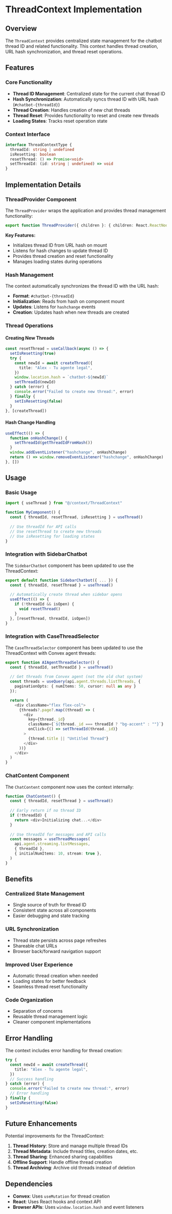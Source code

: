 # ThreadContext Implementation

## Overview

The `ThreadContext` provides centralized state management for the chatbot thread ID and related functionality. This context handles thread creation, URL hash synchronization, and thread reset operations.

## Features

### Core Functionality

- **Thread ID Management**: Centralized state for the current chat thread ID
- **Hash Synchronization**: Automatically syncs thread ID with URL hash (`#chatbot-{threadId}`)
- **Thread Creation**: Handles creation of new chat threads
- **Thread Reset**: Provides functionality to reset and create new threads
- **Loading States**: Tracks reset operation state

### Context Interface

```typescript
interface ThreadContextType {
  threadId: string | undefined
  isResetting: boolean
  resetThread: () => Promise<void>
  setThreadId: (id: string | undefined) => void
}
```

## Implementation Details

### ThreadProvider Component

The `ThreadProvider` wraps the application and provides thread management functionality:

```typescript
export function ThreadProvider({ children }: { children: React.ReactNode })
```

**Key Features:**
- Initializes thread ID from URL hash on mount
- Listens for hash changes to update thread ID
- Provides thread creation and reset functionality
- Manages loading states during operations

### Hash Management

The context automatically synchronizes the thread ID with the URL hash:

- **Format**: `#chatbot-{threadId}`
- **Initialization**: Reads from hash on component mount
- **Updates**: Listens for `hashchange` events
- **Creation**: Updates hash when new threads are created

### Thread Operations

#### Creating New Threads
```typescript
const resetThread = useCallback(async () => {
  setIsResetting(true)
  try {
    const newId = await createThread({
      title: "Alex - Tu agente legal",
    })
    window.location.hash = `chatbot-${newId}`
    setThreadId(newId)
  } catch (error) {
    console.error("Failed to create new thread:", error)
  } finally {
    setIsResetting(false)
  }
}, [createThread])
```

#### Hash Change Handling
```typescript
useEffect(() => {
  function onHashChange() {
    setThreadId(getThreadIdFromHash())
  }
  window.addEventListener("hashchange", onHashChange)
  return () => window.removeEventListener("hashchange", onHashChange)
}, [])
```

## Usage

### Basic Usage

```typescript
import { useThread } from "@/context/ThreadContext"

function MyComponent() {
  const { threadId, resetThread, isResetting } = useThread()
  
  // Use threadId for API calls
  // Use resetThread to create new threads
  // Use isResetting for loading states
}
```

### Integration with SidebarChatbot

The `SidebarChatbot` component has been updated to use the ThreadContext:

```typescript
export default function SidebarChatbot({ ... }) {
  const { threadId, resetThread } = useThread()
  
  // Automatically create thread when sidebar opens
  useEffect(() => {
    if (!threadId && isOpen) {
      void resetThread()
    }
  }, [resetThread, threadId, isOpen])
}
```

### Integration with CaseThreadSelector

The `CaseThreadSelector` component has been updated to use the ThreadContext with Convex agent threads:

```typescript
export function AIAgentThreadSelector() {
  const { threadId, setThreadId } = useThread()
  
  // Get threads from Convex agent (not the old chat system)
  const threads = useQuery(api.agent.threads.listThreads, { 
    paginationOpts: { numItems: 50, cursor: null as any } 
  });

  return (
    <div className="flex flex-col">
      {threads?.page?.map((thread) => (
        <div
          key={thread._id}
          className={`${thread._id === threadId ? "bg-accent" : ""}`}
          onClick={() => setThreadId(thread._id)}
        >
          {thread.title || "Untitled Thread"}
        </div>
      ))}
    </div>
  )
}
```

### ChatContent Component

The `ChatContent` component now uses the context internally:

```typescript
function ChatContent() {
  const { threadId, resetThread } = useThread()
  
  // Early return if no thread ID
  if (!threadId) {
    return <div>Initializing chat...</div>
  }
  
  // Use threadId for messages and API calls
  const messages = useThreadMessages(
    api.agent.streaming.listMessages,
    { threadId },
    { initialNumItems: 10, stream: true },
  )
}
```

## Benefits

### Centralized State Management
- Single source of truth for thread ID
- Consistent state across all components
- Easier debugging and state tracking

### URL Synchronization
- Thread state persists across page refreshes
- Shareable chat URLs
- Browser back/forward navigation support

### Improved User Experience
- Automatic thread creation when needed
- Loading states for better feedback
- Seamless thread reset functionality

### Code Organization
- Separation of concerns
- Reusable thread management logic
- Cleaner component implementations

## Error Handling

The context includes error handling for thread creation:

```typescript
try {
  const newId = await createThread({
    title: "Alex - Tu agente legal",
  })
  // Success handling
} catch (error) {
  console.error("Failed to create new thread:", error)
  // Error handling
} finally {
  setIsResetting(false)
}
```

## Future Enhancements

Potential improvements for the ThreadContext:

1. **Thread History**: Store and manage multiple thread IDs
2. **Thread Metadata**: Include thread titles, creation dates, etc.
3. **Thread Sharing**: Enhanced sharing capabilities
4. **Offline Support**: Handle offline thread creation
5. **Thread Archiving**: Archive old threads instead of deletion

## Dependencies

- **Convex**: Uses `useMutation` for thread creation
- **React**: Uses React hooks and context API
- **Browser APIs**: Uses `window.location.hash` and event listeners 